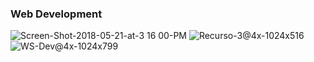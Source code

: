 <h3><b>Web Development</b></h3>

![Screen-Shot-2018-05-21-at-3 16 00-PM](https://github.com/user-attachments/assets/0f7e0185-365b-4a26-8e9e-824d53a352a7)
![Recurso-3@4x-1024x516](https://github.com/user-attachments/assets/be092cd8-e7b8-4895-9a0c-870757142cda)
![WS-Dev@4x-1024x799](https://github.com/user-attachments/assets/9f356ab7-5b6c-493c-9f55-297ba91c192f)



